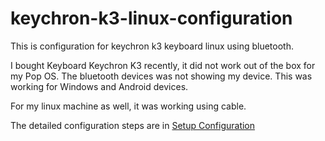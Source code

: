 # keychron-k3-linux-configuration
This is configuration for keychron k3 keyboard linux using bluetooth.

I bought Keyboard Keychron K3 recently, it did not work out of the box for my Pop OS. The bluetooth devices was not showing my device. This was working for Windows and Android devices. 

For my linux machine as well, it was working using cable.


The detailed configuration steps are in
[Setup Configuration](https://github.com/pralayaPanta/keychron-k3-linux-configuration/blob/main/config-steps)
